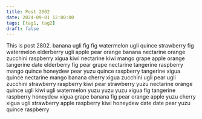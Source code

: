 ```yaml
---
title: Post 2802
date: 2024-09-01 12:00:00
tags: [tag1, tag2]
draft: false
---
```

This is post 2802.
banana
ugli
fig
fig
watermelon
ugli
quince
strawberry
fig
watermelon
elderberry
ugli
apple
pear
orange
banana
nectarine
orange
zucchini
raspberry
xigua
kiwi
nectarine
kiwi
mango
grape
apple
orange
tangerine
date
elderberry
fig
pear
grape
nectarine
tangerine
raspberry
mango
quince
honeydew
pear
yuzu
quince
raspberry
tangerine
xigua
quince
nectarine
mango
banana
cherry
xigua
zucchini
ugli
pear
ugli
zucchini
strawberry
raspberry
kiwi
pear
strawberry
yuzu
nectarine
orange
quince
ugli
kiwi
ugli
watermelon
yuzu
yuzu
yuzu
xigua
fig
tangerine
raspberry
honeydew
xigua
grape
banana
fig
pear
orange
apple
yuzu
cherry
xigua
ugli
strawberry
apple
raspberry
kiwi
honeydew
date
date
pear
yuzu
quince
raspberry
